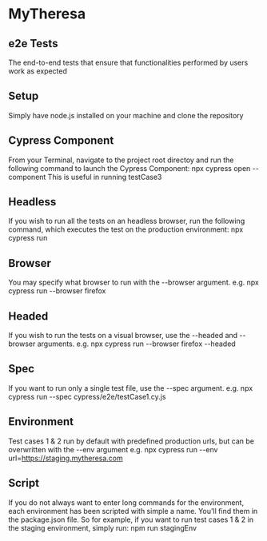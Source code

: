 # MyTheresa

## e2e Tests
The end-to-end tests that ensure that functionalities performed by users work as expected

## Setup
Simply have node.js installed on your machine and clone the repository

## Cypress Component
From your Terminal, navigate to the project root directoy and run the following command to launch the Cypress Component:
npx cypress open --component
This is useful in running testCase3

## Headless
If you wish to run all the tests on an headless browser, run the following command, which executes the test on the production environment:
npx cypress run

## Browser
You may specify what browser to run with the --browser argument. e.g.
npx cypress run --browser firefox

## Headed
If you wish to run the tests on a visual browser, use the --headed and --browser arguments. e.g.
npx cypress run --browser firefox --headed

## Spec
If you want to run only a single test file, use the --spec argument. e.g.
npx cypress run --spec cypress/e2e/testCase1.cy.js

## Environment
Test cases 1 & 2 run by default with predefined production urls, but can be overwritten with the --env argument e.g.
npx cypress run --env url=https://staging.mytheresa.com

## Script
If you do not always want to enter long commands for the environment, each environment has been scripted with simple a name. You'll find them in the package.json file.
So for example, if you want to run test cases 1 & 2 in the staging environment, simply run: npm run stagingEnv
